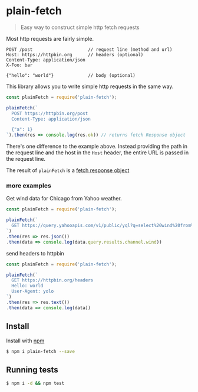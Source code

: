 # plain-fetch

> Easy way to construct simple http fetch requests

Most http requests are fairly simple.

```
POST /post                     // request line (method and url)
Host: https://httpbin.org      // headers (optional)
Content-Type: application/json
X-Foo: bar

{"hello": "world"}             // body (optional)

```

This library allows you to write simple http requests in the same way.

```js
const plainFetch = require('plain-fetch');

plainFetch(`
  POST https://httpbin.org/post
  Content-Type: application/json

  {"a": 1}
`).then(res => console.log(res.ok)) // returns fetch Response object

```

There's one difference to the example above.
Instead providing the path in the request line and the host in the  `Host` header, the entire URL is passed in the request line.

The result of `plainFetch` is a [fetch response object](https://developer.mozilla.org/en-US/docs/Web/API/Response)


### more examples

Get wind data for Chicago from Yahoo weather.

```js
const plainFetch = require('plain-fetch');

plainFetch(`
  GET https://query.yahooapis.com/v1/public/yql?q=select%20wind%20from%20weather.forecast%20where%20woeid%20in%20(select%20woeid%20from%20geo.places(1)%20where%20text%3D%22chicago%2C%20il%22)&format=json&env=store%3A%2F%2Fdatatables.org%2Falltableswithkeys
`)
.then(res => res.json())
.then(data => console.log(data.query.results.channel.wind))

```

send headers to httpbin

```js
const plainFetch = require('plain-fetch');

plainFetch(`
  GET https://httpbin.org/headers
  Hello: world
  User-Agent: yolo
`)
.then(res => res.text())
.then(data => console.log(data))

```


## Install

Install with [npm](https://www.npmjs.com/)

```sh
$ npm i plain-fetch --save
```

## Running tests


```sh
$ npm i -d && npm test
```
